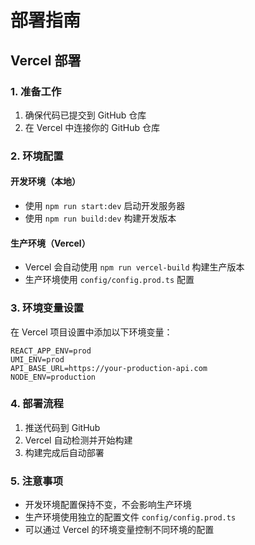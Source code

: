 # 部署指南

## Vercel 部署

### 1. 准备工作

1. 确保代码已提交到 GitHub 仓库
2. 在 Vercel 中连接你的 GitHub 仓库

### 2. 环境配置

#### 开发环境（本地）
- 使用 `npm run start:dev` 启动开发服务器
- 使用 `npm run build:dev` 构建开发版本

#### 生产环境（Vercel）
- Vercel 会自动使用 `npm run vercel-build` 构建生产版本
- 生产环境使用 `config/config.prod.ts` 配置

### 3. 环境变量设置

在 Vercel 项目设置中添加以下环境变量：

```
REACT_APP_ENV=prod
UMI_ENV=prod
API_BASE_URL=https://your-production-api.com
NODE_ENV=production
```

### 4. 部署流程

1. 推送代码到 GitHub
2. Vercel 自动检测并开始构建
3. 构建完成后自动部署

### 5. 注意事项

- 开发环境配置保持不变，不会影响生产环境
- 生产环境使用独立的配置文件 `config/config.prod.ts`
- 可以通过 Vercel 的环境变量控制不同环境的配置
